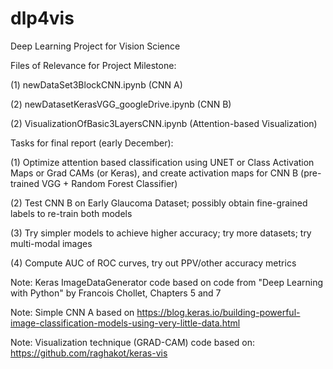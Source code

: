 # dlp4vis
Deep Learning Project for Vision Science

Files of Relevance for Project Milestone:

(1) newDataSet3BlockCNN.ipynb (CNN A)

(2) newDatasetKerasVGG_googleDrive.ipynb (CNN B)

(2) VisualizationOfBasic3LayersCNN.ipynb (Attention-based Visualization)


Tasks for final report (early December):

(1) Optimize attention based classification using UNET or Class Activation Maps or Grad CAMs (or Keras), and create activation maps for CNN B (pre-trained VGG + Random Forest Classifier)

(2) Test CNN B on Early Glaucoma Dataset; possibly obtain fine-grained labels to re-train both models

(3) Try simpler models to achieve higher accuracy; try more datasets; try multi-modal images

(4) Compute AUC of ROC curves, try out PPV/other accuracy metrics

Note: Keras ImageDataGenerator code based on code from "Deep Learning with Python" by Francois Chollet, Chapters 5 and 7

Note: Simple CNN A based on https://blog.keras.io/building-powerful-image-classification-models-using-very-little-data.html

Note: Visualization technique (GRAD-CAM) code based on: https://github.com/raghakot/keras-vis
